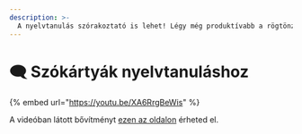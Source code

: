 ```yaml
---
description: >-
  A nyelvtanulás szórakoztató is lehet! Légy még produktívabb a rögtönzött szókártyákkal és felugró fordítási segédletekkel.
---
```


# 🗨 Szókártyák nyelvtanuláshoz

{% embed url="https://youtu.be/XA6RrgBeWis" %}

A videóban látott bővítményt [ezen az oldalon](https://gallery.any.coop/?experience=language\_flashcards) érheted el.
